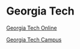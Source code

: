 # Georgia Tech

[Georgia Tech Online ](https://pe.gatech.edu/sites/pe.gatech.edu/files/Mkg-LPs/OMSA/omsa_course_list.pdf)

[Georgia Tech Campus](http://catalog.gatech.edu/programs/analytics-ms/)

